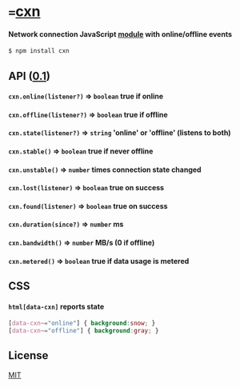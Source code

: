 # `=`[cxn](../../)
#### Network connection JavaScript [module](https://npmjs.org/package/cxn) with online/offline events

```sh
$ npm install cxn
```

## API ([0.1](../../releases))

#### `cxn.online(listener?)` &rArr; `boolean` true if online
#### `cxn.offline(listener?)` &rArr; `boolean` true if offline
#### `cxn.state(listener?)` &rArr; `string` 'online' or 'offline' (listens to both)
#### `cxn.stable()` &rArr; `boolean` true if never offline
#### `cxn.unstable()` &rArr; `number` times connection state changed
#### `cxn.lost(listener)` &rArr; `boolean` true on success
#### `cxn.found(listener)` &rArr; `boolean` true on success
#### `cxn.duration(since?)` &rArr; `number` ms
#### `cxn.bandwidth()` &rArr; `number` MB/s (0 if offline)
#### `cxn.metered()` &rArr; `boolean` true if data usage is metered

## CSS
#### `html[data-cxn]` reports state
```css
[data-cxn~="online"] { background:snow; }
[data-cxn~="offline"] { background:gray; }
```

## License

[MIT](http://opensource.org/licenses/MIT)
